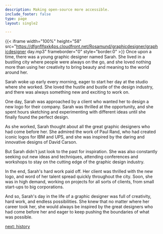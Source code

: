 ```yaml
---
description: Making open-source more accessible.
include_footer: false
type: page
layout: single2

---
```


{{< iframe width="100%" height="58" src="https://dfgnflfqxk4ps.cloudfront.net/Rosamund/graphicdesigner/graphicdesigner day.mp3" frameborder="0" style="border:0" >}}
Once upon a time, there was a young graphic designer named Sarah. She lived in a bustling city where people were always on the go, and she loved nothing more than using her creativity to bring beauty and meaning to the world around her.

Sarah woke up early every morning, eager to start her day at the studio where she worked. She loved the hustle and bustle of the design industry, and there was always something new and exciting to work on.

One day, Sarah was approached by a client who wanted her to design a new logo for their company. Sarah was thrilled at the opportunity, and she spent hours sketching and experimenting with different ideas until she finally found the perfect design.

As she worked, Sarah thought about all the great graphic designers who had come before her. She admired the work of Paul Rand, who had created iconic logos for IBM and UPS, and she was inspired by the daring and innovative designs of David Carson.

But Sarah didn't just look to the past for inspiration. She was also constantly seeking out new ideas and techniques, attending conferences and workshops to stay on the cutting edge of the graphic design industry.

In the end, Sarah's hard work paid off. Her client was thrilled with the new logo, and word of her talent spread quickly throughout the city. Soon, she was in high demand, working on projects for all sorts of clients, from small start-ups to big corporations.

And so, Sarah's day in the life of a graphic designer was full of creativity, hard work, and endless possibilities. She knew that no matter where her career took her, she would always be inspired by the great designers who had come before her and eager to keep pushing the boundaries of what was possible.


<a href="https://workdojos.com/graphicdesigner/history">next: history</a>

